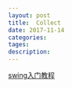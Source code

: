 ```yaml
---
layout: post
title:  Collect
date: 2017-11-14
categories: 
tages: 
description: 
---
```


[swing入门教程](http://www.blogjava.net/jerry-zhaoj/articles/283170.html)


